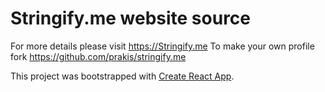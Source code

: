 # Stringify.me website source

For more details please visit https://Stringify.me 
To make your own profile fork https://github.com/prakis/stringify.me


This project was bootstrapped with [Create React App](https://github.com/facebook/create-react-app).


